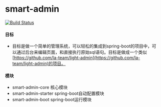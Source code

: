 # smart-admin

[![Build Status](https://travis-ci.org/gaoxingyun/smart-admin.svg?branch=master)](https://travis-ci.org/gaoxingyun/smart-admin)

#### 目标

- 目标是做一个简单的管理系统，可以轻松的集成到spring-boot的项目中，可以通过后台来编辑页面，和直接执行原始sql语句。目标是做成一个类似[https://github.com/la-team/light-admin](https://github.com/la-team/light-admin)的项目。


#### 模块

- smart-admin-core 核心模块
- smart-admin-starter spring-boot自动配置模块
- smart-admin-boot spring-boot运行模块
